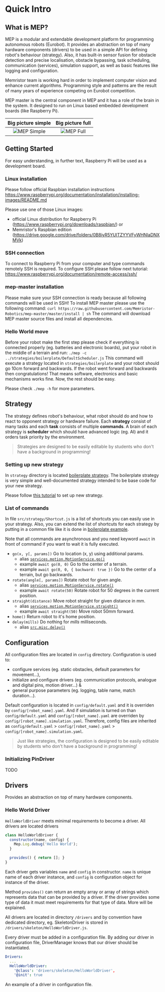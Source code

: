 # Quick Intro

## What is MEP?
MEP is a modular and extendable development platform for programming autonomous robots (Eurobot). It provides an abstraction on
top of many hardware components (drivers) to be used in a simple API for defining robot's behaviour (strategy).
Also, it has built-in sensor fusion for obstacle detection and precise localisation, obstacle bypassing, task scheduling,
communication (services), simulation support, as well as basic features like logging and configuration.

Memristor team is working hard in order to implement computer vision and enhance current algorithms. Programming style
and patterns are the result of many years of experience competing on Eurobot competition.

MEP master is the central component in MEP and it has a role of the brain in the system. It designed to run on Linux based
embedded development boards (like Raspberry Pi).

| Big picture simple                     | Big picture full                   |
|:--------------------------------------:|:----------------------------------:|
| ![MEP Simple](./assets/mep-simple.png) | ![MEP Full](./assets/mep-full.png) |

## Getting Started
For easy understanding, in further text, Raspberry Pi will be used as a development board.

### Linux installation
Please follow official Raspbian installation instructions
https://www.raspberrypi.org/documentation/installation/installing-images/README.md

Please use one of those Linux images:
- official Linux distribution for Raspberry Pi (https://www.raspberrypi.org/downloads/raspbian/) or
- Memristor's Raspbian edition (https://drive.google.com/drive/folders/0B8iyR5YUITZYYVFyWHNlaDNXMVk)

### SSH connection
To connect to Raspberry Pi from your computer and type commands remotely SSH is required. To configure SSH please
follow next tutorial:
https://www.raspberrypi.org/documentation/remote-access/ssh/

### mep-master installation
Please make sure your SSH connection is ready because all following commands will be used in SSH! To install MEP master
please use the following command:
```curl https://raw.githubusercontent.com/Memristor-Robotics/mep-master/master/install | sh```
The command will download MEP master source files and install all dependencies.

### Hello World move
Before your robot make the first step please check if everything is connected properly (eg. batteries and electronic boards),
put your robot in the middle of a terrain and run:
```./mep -c ../strategies/boilerplate/DefaultScheduler.js```
This command will execute a strategy located in `strategies/boilerplate` and your robot should go 10cm forward and backwards.
If the robot went forward and backwards then congratulations! That means software, electronics and basic mechanisms works fine.
Now, the rest should be easy.

Please check ```./mep -h``` for more parameters.

## Strategy
The strategy defines robot's behaviour, what robot should do and how to react to opponent strategy
or hardware failure. Each **strategy** consist of many tasks and each **task** consists of multiple **commands**. A brain of each strategy is **scheduler** which should have advanced
logic (eg. AI) and it orders task priority by the environment.  

> Strategies are designed to be easily editable by students who don't have a background in programming!

### Setting up new strategy
In `strategy` directory is located [boilerplate strategy](../strategies/boilerplate). 
The boilerplate strategy is very simple and well-documented strategy intended to be base code for your new strategy.  

Please follow [this tutorial](../strategies/boilerplate/README.md) to set up new strategy.

### List of commands
In file `src/strategy/Shortcut.js` is a list of shortcuts you can easily use in your strategy. Also, you
can extend the list of shortcuts for each strategy by putting in a common file like it is done in [boilerplate example](../strategies/boilerplate/Common.js). 

Note that all commands are asynchronous and you need keyword `await` in front of command if you want to wait it is fully executed.

- `go(x, y[, params])` Go to location (x, y) using additional params.
  - alias [`services.motion.MotionService.go()`](../src/services/motion/MotionService.js)
  - example `await go(0, 0)` Go to the center of a terrain.
  - example `await go(0, 0, { backward: true })` Go to the center of a terrain, but go backwards.
- `rotate(angle[, params])` Rotate robot for given angle.
  - alias [`services.motion.MotionService.rotate()`](../src/services/motion/MotionService.js)
  - example `await rotate(50)` Rotate robot for 50 degrees in the current position.
- `straight(distance)` Move robot straight for given distance in mm.
  - alias [`services.motion.MotionService.straight()`](../src/services/motion/MotionService.js)
  - example `await straight(50)` Move robot 50mm forward.
- `home()` Return robot to it's home position.
- `delay(mills)` Do nothing for *mills* milliseconds.
  - alias [`src.misc.delay()`](../src/misc/Delay.js)

## Configuration
All configuration files are located in `config` directory. Configuration is used to:
- configure services (eg. static obstacles, default parameters for movement...),
- initialize and configure drivers (eg. communication protocols, analogue and digital pins, motion driver...) &
- general purpose parameters (eg. logging, table name, match duration...).

Default configuration is located in `config/default.yaml` and it is overriden by `config/[robot_name].yaml`. And if simulation is turned on than `config/default.yaml` and `config/[robot_name].yaml` are overriden by `config/[robot_name].simulation.yaml`. Therefore, config files are inherited as `config/default.yaml` > `config/[robot_name].yaml` > `config/[robot_name].simulation.yaml`.

> Just like strategies, the configuration is designed to be easily editable by students who don't have a background in programming!

### Initializing PinDriver
TODO

## Drivers
Provides an abstraction on top of many hardware components.

### Hello World Driver
`HelloWorldDriver` meets minimal requirements to become a driver. All drivers are located drivers
```javascript
class HelloWorldDriver {
  constructor(name, config) {
    Mep.Log.debug('Hello World');
  }

  provides() { return []; }
}
```
Each driver gets variables `name` and `config` in constructor. `name` is unique
name of each driver instance, and `config` is configuration object for
instance of the driver.

Method `provides()` can return an empty array or array of strings which
represents data that can be provided by a driver. If the driver provides
some type of data it must meet requirements for that type of data. More
will be explained.

All drivers are located in directory `/drivers` and by convention have
dedicated directory, eg. SkeletonDriver is stored in
`/drivers/skeleton/HelloWorldDriver.js`.

Every driver must be added in a configuration file. By adding our driver
in configuration file, DriverManager knows that our driver should be instantiated.

```yaml
Drivers:
  ...
  HelloWorldDriver:
    '@class': 'drivers/skeleton/HelloWorldDriver',
    '@init': true
```
An example of a driver in configuration file.

